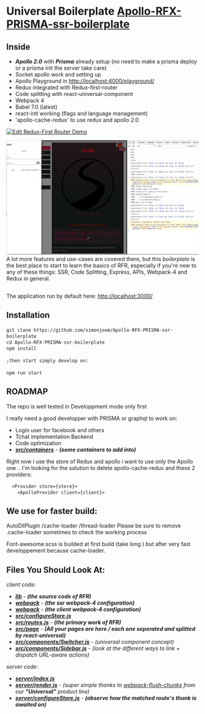 # Universal Boilerplate [Apollo-RFX-PRISMA-ssr-boilerplate](https://github.com/simonjoom/Apollo-RFX-PRISMA-ssr-boilerplate)

## Inside
- ***Apollo 2.0*** with ***Prisma*** already setup (no need to make a prisma deploy or a prisma init the server take care)
- Socket apollo work and setting up
- Apollo Playground in [http://localhost:4000/playground/](http://localhost:4000/playground/)
- Redux integrated with Redux-first-router
- Code splitting with react-universal-component
- Webpack 4
- Babel 7.0 (latest)
- react-intl working (flags and language management)
- 'apollo-cache-redux' to use redux and apollo 2.0


<a href="https://codesandbox.io/s/github/faceyspacey/redux-first-router-codesandbox" target="_blank">
  <img alt="Edit Redux-First Router Demo" src="https://codesandbox.io/static/img/play-codesandbox.svg">
</a>


![Apollo Universal Boilerplate screenshot](./screenshot.jpg) 
 A lot more features and use-cases are covered there, but this *boilerplate* is the best place to start to learn the basics of RFR,
  especially if you're new to any of these things: SSR, Code Splitting, Express, APIs, Webpack-4 and Redux in general.


##
The application run by default here:
[http://localhost:3000/](http://localhost:3000/)

## Installation

```
git clone https://github.com/simonjoom/Apollo-RFX-PRISMA-ssr-boilerplate
cd Apollo-RFX-PRISMA-ssr-boilerplate
npm install

;then start simply develop on:

npm run start
```

## ROADMAP
The repo is well tested in Developpment mode only first

I really need a good developper with PRISMA or graphql to work on:
- Login user for facebook and others
- Tchat implementation Backend
- Code optimization
- [***src/containers***](./src/containers) - ***(some containers to add into)***

Right now i use the store of Redux and apollo i want to use only the Apollo one .. 
I'm looking for the solution to delete apollo-cache-redux and these 2 providers:

```
  <Provider store={store}>
    <ApolloProvider client={client}>
```


## We use for faster build:
AutoDllPlugin /cache-loader /thread-loader
Please be sure to remove .cache-loader sometimes to check the working process

Font-awesome.scss is builded at first build (take long ) but after very fast developpement because cache-loader. 


## Files You Should Look At:

*client code:*
- [***lib***](./lib/index.js) - ***(the source code of RFR)***
- [***webpack***](./webpack/server.dev.js) - ***(the ssr webpack-4 configuration)***
- [***webpack***](./webpack/client.dev.js) - ***(the client webpack-4 configuration)***
- [***src/configureStore.js***](./src/configureStore.js)
- [***src/routes.js***](./src/routesMap.js) - ***(the primary work of RFR)***
- [***src/page***](./src/page) - ***(All your pages are here / each one seperated and splitted by react-universal)***
- [***src/components/Switcher.js***](./src/components/Switcher.js) - *(universal component concept)*
- [***src/components/Sidebar.js***](./src/components/Sidebar.js) - *(look at the different ways to link + dispatch URL-aware actions)*

*server code:*
- [***server/index.js***](./server/index.js)
- [***server/render.js***](./server/render.js) - *(super simple thanks to [webpack-flush-chunks](https://github.com/faceyspacey/webpack-flush-chunks) from our ***"Universal"*** product line)*
- [***server/configureStore.js***](./server/configureStore.js) - ***(observe how the matched route's thunk is awaited on)***



